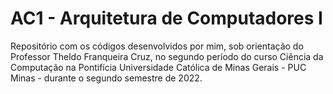 # AC1 - Arquitetura de Computadores I

Repositório com os códigos desenvolvidos por mim, sob orientação do Professor Theldo Franqueira Cruz, no segundo período do curso Ciência da Computação na Pontifícia Universidade Católica de Minas Gerais - PUC Minas - durante o segundo semestre de 2022.

